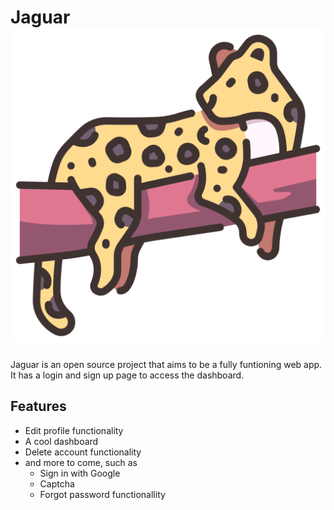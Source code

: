 # Jaguar ![Jaguar Logo](https://github.com/shahmilav/jaguar/blob/main/src/main/resources/static/logo.png)
Jaguar is an open source project that aims to be a fully funtioning web app.
It has a login and sign up page to access the dashboard.

## Features
- Edit profile functionality
- A cool dashboard
- Delete account functionality
- and more to come, such as
  - Sign in with Google
  - Captcha
  - Forgot password functionallity


